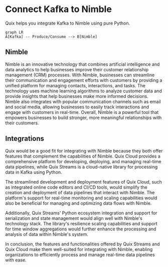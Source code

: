 # Connect Kafka to Nimble

Quix helps you integrate Kafka to Nimble using pure Python.

```mermaid
graph LR
A[Kafka] -- Produce/Consume --> B[Nimble]
```

## Nimble

Nimble is an innovative technology that combines artificial intelligence and data analytics to help businesses improve their customer relationship management (CRM) processes. With Nimble, businesses can streamline their communication and engagement efforts with customers by providing a unified platform for managing contacts, interactions, and tasks. The technology uses machine learning algorithms to analyze customer data and provide insights that help businesses make more informed decisions. Nimble also integrates with popular communication channels such as email and social media, allowing businesses to easily track interactions and engage with customers in real-time. Overall, Nimble is a powerful tool that empowers businesses to build stronger, more meaningful relationships with their customers.

## Integrations

Quix would be a good fit for integrating with Nimble because they both offer features that complement the capabilities of Nimble. Quix Cloud provides a comprehensive platform for developing, deploying, and managing real-time data pipelines, while Quix Streams is a cloud-native library for processing data in Kafka using Python. 

The streamlined development and deployment features of Quix Cloud, such as integrated online code editors and CI/CD tools, would simplify the creation and deployment of data pipelines that interact with Nimble. The platform's support for real-time monitoring and scaling capabilities would also be beneficial for managing and optimizing data flows with Nimble.

Additionally, Quix Streams' Python ecosystem integration and support for serialization and state management would align well with Nimble's technology stack. The library's resilience scaling capabilities and support for time window aggregations would further enhance the processing and analysis of data within Nimble's system.

In conclusion, the features and functionalities offered by Quix Streams and Quix Cloud make them well-suited for integrating with Nimble, enabling organizations to efficiently process and manage real-time data pipelines with ease.

